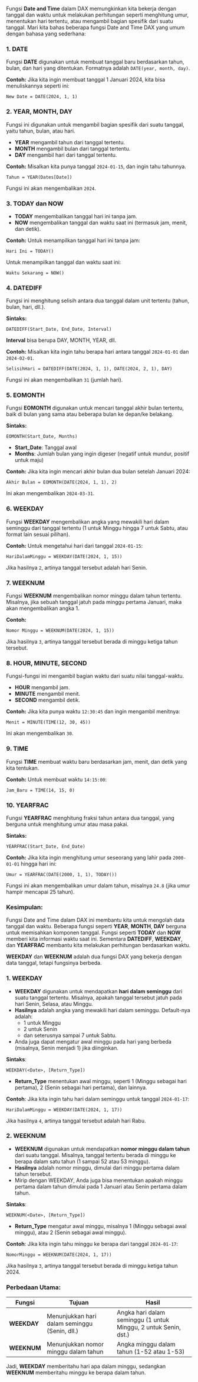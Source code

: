 Fungsi **Date and Time** dalam DAX memungkinkan kita bekerja dengan tanggal dan waktu untuk melakukan perhitungan seperti menghitung umur, menentukan hari tertentu, atau mengambil bagian spesifik dari suatu tanggal. Mari kita bahas beberapa fungsi Date and Time DAX yang umum dengan bahasa yang sederhana:

### 1. **DATE**  
   Fungsi **DATE** digunakan untuk membuat tanggal baru berdasarkan tahun, bulan, dan hari yang ditentukan. Formatnya adalah `DATE(year, month, day)`.

   **Contoh:**
   Jika kita ingin membuat tanggal 1 Januari 2024, kita bisa menuliskannya seperti ini:

   ```dax
   New Date = DATE(2024, 1, 1)
   ```

### 2. **YEAR, MONTH, DAY**  
   Fungsi ini digunakan untuk mengambil bagian spesifik dari suatu tanggal, yaitu tahun, bulan, atau hari.

   - **YEAR** mengambil tahun dari tanggal tertentu.
   - **MONTH** mengambil bulan dari tanggal tertentu.
   - **DAY** mengambil hari dari tanggal tertentu.

   **Contoh:**
   Misalkan kita punya tanggal `2024-01-15`, dan ingin tahu tahunnya.

   ```dax
   Tahun = YEAR(Dates[Date])
   ```

   Fungsi ini akan mengembalikan `2024`.

### 3. **TODAY** dan **NOW**  
   - **TODAY** mengembalikan tanggal hari ini tanpa jam.
   - **NOW** mengembalikan tanggal dan waktu saat ini (termasuk jam, menit, dan detik).

   **Contoh:**
   Untuk menampilkan tanggal hari ini tanpa jam:

   ```dax
   Hari Ini = TODAY()
   ```

   Untuk menampilkan tanggal dan waktu saat ini:

   ```dax
   Waktu Sekarang = NOW()
   ```

### 4. **DATEDIFF**  
   Fungsi ini menghitung selisih antara dua tanggal dalam unit tertentu (tahun, bulan, hari, dll.).

   **Sintaks:**
   ```dax
   DATEDIFF(Start_Date, End_Date, Interval)
   ```
   
   **Interval** bisa berupa DAY, MONTH, YEAR, dll.

   **Contoh:**
   Misalkan kita ingin tahu berapa hari antara tanggal `2024-01-01` dan `2024-02-01`.

   ```dax
   SelisihHari = DATEDIFF(DATE(2024, 1, 1), DATE(2024, 2, 1), DAY)
   ```

   Fungsi ini akan mengembalikan `31` (jumlah hari).

### 5. **EOMONTH**  
   Fungsi **EOMONTH** digunakan untuk mencari tanggal akhir bulan tertentu, baik di bulan yang sama atau beberapa bulan ke depan/ke belakang.

   **Sintaks:**
   ```dax
   EOMONTH(Start_Date, Months)
   ```

   - **Start_Date**: Tanggal awal
   - **Months**: Jumlah bulan yang ingin digeser (negatif untuk mundur, positif untuk maju)

   **Contoh:**
   Jika kita ingin mencari akhir bulan dua bulan setelah Januari 2024:

   ```dax
   Akhir Bulan = EOMONTH(DATE(2024, 1, 1), 2)
   ```

   Ini akan mengembalikan `2024-03-31`.

### 6. **WEEKDAY**  
   Fungsi **WEEKDAY** mengembalikan angka yang mewakili hari dalam seminggu dari tanggal tertentu (1 untuk Minggu hingga 7 untuk Sabtu, atau format lain sesuai pilihan).

   **Contoh:**
   Untuk mengetahui hari dari tanggal `2024-01-15`:

   ```dax
   HariDalamMinggu = WEEKDAY(DATE(2024, 1, 15))
   ```

   Jika hasilnya `2`, artinya tanggal tersebut adalah hari Senin.

### 7. **WEEKNUM**  
   Fungsi **WEEKNUM** mengembalikan nomor minggu dalam tahun tertentu. Misalnya, jika sebuah tanggal jatuh pada minggu pertama Januari, maka akan mengembalikan angka 1.

   **Contoh:**
   ```dax
   Nomor Minggu = WEEKNUM(DATE(2024, 1, 15))
   ```

   Jika hasilnya `3`, artinya tanggal tersebut berada di minggu ketiga tahun tersebut.

### 8. **HOUR, MINUTE, SECOND**  
   Fungsi-fungsi ini mengambil bagian waktu dari suatu nilai tanggal-waktu.

   - **HOUR** mengambil jam.
   - **MINUTE** mengambil menit.
   - **SECOND** mengambil detik.

   **Contoh:**
   Jika kita punya waktu `12:30:45` dan ingin mengambil menitnya:

   ```dax
   Menit = MINUTE(TIME(12, 30, 45))
   ```

   Ini akan mengembalikan `30`.

### 9. **TIME**  
   Fungsi **TIME** membuat waktu baru berdasarkan jam, menit, dan detik yang kita tentukan.

   **Contoh:**
   Untuk membuat waktu `14:15:00`:

   ```dax
   Jam_Baru = TIME(14, 15, 0)
   ```

### 10. **YEARFRAC**  
   Fungsi **YEARFRAC** menghitung fraksi tahun antara dua tanggal, yang berguna untuk menghitung umur atau masa pakai.

   **Sintaks:**
   ```dax
   YEARFRAC(Start_Date, End_Date)
   ```

   **Contoh:**
   Jika kita ingin menghitung umur seseorang yang lahir pada `2000-01-01` hingga hari ini:

   ```dax
   Umur = YEARFRAC(DATE(2000, 1, 1), TODAY())
   ```

   Fungsi ini akan mengembalikan umur dalam tahun, misalnya `24.8` (jika umur hampir mencapai 25 tahun).

### Kesimpulan:
Fungsi Date and Time dalam DAX ini membantu kita untuk mengolah data tanggal dan waktu. Beberapa fungsi seperti **YEAR**, **MONTH**, **DAY** berguna untuk memisahkan komponen tanggal. Fungsi seperti **TODAY** dan **NOW** memberi kita informasi waktu saat ini. Sementara **DATEDIFF**, **WEEKDAY**, dan **YEARFRAC** membantu kita melakukan perhitungan berdasarkan waktu.

**WEEKDAY** dan **WEEKNUM** adalah dua fungsi DAX yang bekerja dengan data tanggal, tetapi fungsinya berbeda.

### 1. **WEEKDAY**  
   - **WEEKDAY** digunakan untuk mendapatkan **hari dalam seminggu** dari suatu tanggal tertentu. Misalnya, apakah tanggal tersebut jatuh pada hari Senin, Selasa, atau Minggu.
   - **Hasilnya** adalah angka yang mewakili hari dalam seminggu. Default-nya adalah:
     - 1 untuk Minggu
     - 2 untuk Senin
     - dan seterusnya sampai 7 untuk Sabtu.
   - Anda juga dapat mengatur awal minggu pada hari yang berbeda (misalnya, Senin menjadi 1) jika diinginkan.
   
   **Sintaks**:
   ```dax
   WEEKDAY(<Date>, [Return_Type])
   ```
   - **Return_Type** menentukan awal minggu, seperti 1 (Minggu sebagai hari pertama), 2 (Senin sebagai hari pertama), dan lainnya.

   **Contoh**:
   Jika kita ingin tahu hari dalam seminggu untuk tanggal `2024-01-17`:

   ```dax
   HariDalamMinggu = WEEKDAY(DATE(2024, 1, 17))
   ```

   Jika hasilnya `4`, artinya tanggal tersebut adalah hari Rabu.

### 2. **WEEKNUM**  
   - **WEEKNUM** digunakan untuk mendapatkan **nomor minggu dalam tahun** dari suatu tanggal. Misalnya, tanggal tertentu berada di minggu ke berapa dalam satu tahun (1 sampai 52 atau 53 minggu).
   - **Hasilnya** adalah nomor minggu, dimulai dari minggu pertama dalam tahun tersebut.
   - Mirip dengan WEEKDAY, Anda juga bisa menentukan apakah minggu pertama dalam tahun dimulai pada 1 Januari atau Senin pertama dalam tahun.

   **Sintaks**:
   ```dax
   WEEKNUM(<Date>, [Return_Type])
   ```
   - **Return_Type** mengatur awal minggu, misalnya 1 (Minggu sebagai awal minggu), atau 2 (Senin sebagai awal minggu).

   **Contoh**:
   Jika kita ingin tahu minggu ke berapa dari tanggal `2024-01-17`:

   ```dax
   NomorMinggu = WEEKNUM(DATE(2024, 1, 17))
   ```

   Jika hasilnya `3`, artinya tanggal tersebut berada di minggu ketiga tahun 2024.

### Perbedaan Utama:

| Fungsi       | Tujuan                                      | Hasil                                           |
|--------------|--------------------------------------------|-------------------------------------------------|
| **WEEKDAY**  | Menunjukkan hari dalam seminggu (Senin, dll.) | Angka hari dalam seminggu (1 untuk Minggu, 2 untuk Senin, dst.) |
| **WEEKNUM**  | Menunjukkan nomor minggu dalam tahun        | Angka minggu dalam tahun (1-52 atau 1-53)       |

Jadi, **WEEKDAY** memberitahu hari apa dalam minggu, sedangkan **WEEKNUM** memberitahu minggu ke berapa dalam tahun.
